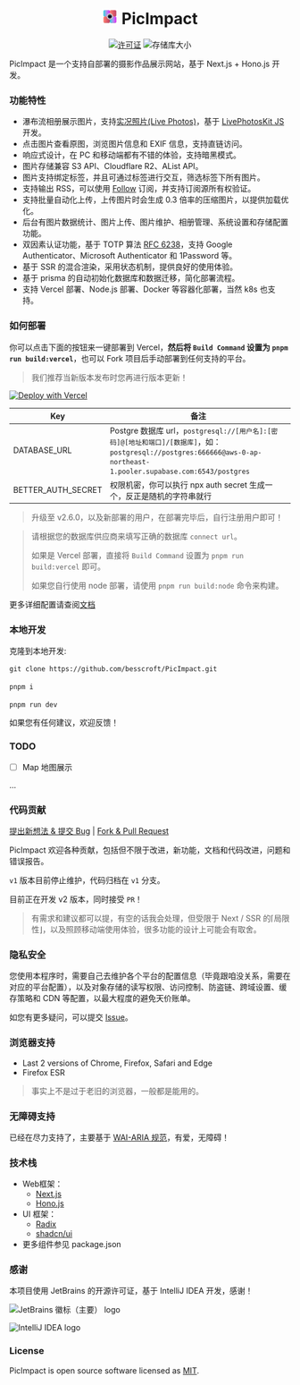 <h1 align="center">
<img width="28" src="./public/maskable-icon.png">
PicImpact
</h1>

<p align="center">
  <a href="https://github.com/besscroft/PicImpact/blob/main/LICENSE"><img src="https://img.shields.io/github/license/besscroft/PicImpact?style=flat-square" alt="许可证"></a>
  <img src="https://img.shields.io/github/repo-size/besscroft/PicImpact?style=flat-square&color=328657" alt="存储库大小">
</p>

PicImpact 是一个支持自部署的摄影作品展示网站，基于 Next.js + Hono.js 开发。

### 功能特性

- 瀑布流相册展示图片，支持[实况照片(Live Photos)](https://support.apple.com/zh-cn/104966)，基于 [LivePhotosKit JS](https://developer.apple.com/documentation/livephotoskitjs) 开发。
- 点击图片查看原图，浏览图片信息和 EXIF 信息，支持直链访问。
- 响应式设计，在 PC 和移动端都有不错的体验，支持暗黑模式。
- 图片存储兼容 S3 API、Cloudflare R2、AList API。
- 图片支持绑定标签，并且可通过标签进行交互，筛选标签下所有图片。
- 支持输出 RSS，可以使用 [Follow](https://github.com/RSSNext/Follow) 订阅，并支持订阅源所有权验证。
- 支持批量自动化上传，上传图片时会生成 0.3 倍率的压缩图片，以提供加载优化。
- 后台有图片数据统计、图片上传、图片维护、相册管理、系统设置和存储配置功能。
- 双因素认证功能，基于 TOTP 算法 [RFC 6238](https://www.rfc-editor.org/rfc/rfc6238)，支持 Google Authenticator、Microsoft Authenticator 和 1Password 等。
- 基于 SSR 的混合渲染，采用状态机制，提供良好的使用体验。
- 基于 prisma 的自动初始化数据库和数据迁移，简化部署流程。
- 支持 Vercel 部署、Node.js 部署、Docker 等容器化部署，当然 k8s 也支持。

### 如何部署

你可以点击下面的按钮来一键部署到 Vercel，**然后将 `Build Command` 设置为 `pnpm run build:vercel`**，也可以 Fork 项目后手动部署到任何支持的平台。

> 我们推荐当新版本发布时您再进行版本更新！

<a href="https://vercel.com/new/clone?repository-url=https%3A%2F%2Fgithub.com%2Fbesscroft%2FPicImpact&env=DATABASE_URL,AUTH_SECRET"><img src="https://vercel.com/button" alt="Deploy with Vercel"/></a>

| Key          | 备注                                                                                                                                              |
|--------------|-------------------------------------------------------------------------------------------------------------------------------------------------|
| DATABASE_URL | Postgre 数据库 url，`postgresql://[用户名]:[密码]@[地址和端口]/[数据库]`，如：`postgresql://postgres:666666@aws-0-ap-northeast-1.pooler.supabase.com:6543/postgres` |
| BETTER_AUTH_SECRET  | 权限机密，你可以执行 npx auth secret 生成一个，反正是随机的字符串就行                                                                                                        |

> 升级至 v2.6.0，以及新部署的用户，在部署完毕后，自行注册用户即可！

> 请根据您的数据库供应商来填写正确的数据库 `connect url`。
>
> 如果是 Vercel 部署，直接将 `Build Command` 设置为 `pnpm run build:vercel` 即可。
>
> 如果您自行使用 node 部署，请使用 `pnpm run build:node` 命令来构建。

更多详细配置请查阅[文档](https://pic-docs.ziyume.com)

### 本地开发

克隆到本地开发:

```shell
git clone https://github.com/besscroft/PicImpact.git

pnpm i

pnpm run dev
```

如果您有任何建议，欢迎反馈！

### TODO

- [ ] Map 地图展示

...

### 代码贡献

[提出新想法 & 提交 Bug](https://github.com/besscroft/PicImpact/issues/new) | [Fork & Pull Request](https://github.com/besscroft/PicImpact/fork)

PicImpact 欢迎各种贡献，包括但不限于改进，新功能，文档和代码改进，问题和错误报告。

`v1` 版本目前停止维护，代码归档在 `v1` 分支。

目前正在开发 v2 版本，同时接受 `PR`！

> 有需求和建议都可以提，有空的话我会处理，但受限于 Next / SSR 的⌈局限性⌋，以及照顾移动端使用体验，很多功能的设计上可能会有取舍。

### 隐私安全

您使用本程序时，需要自己去维护各个平台的配置信息（毕竟跟咱没关系，需要在对应的平台配置），以及对象存储的读写权限、访问控制、防盗链、跨域设置、缓存策略和 CDN 等配置，以最大程度的避免天价账单。

如您有更多疑问，可以提交 [Issue](https://github.com/besscroft/PicImpact/issues/new)。

### 浏览器支持

- Last 2 versions of Chrome, Firefox, Safari and Edge
- Firefox ESR

> 事实上不是过于老旧的浏览器，一般都是能用的。

### 无障碍支持

已经在尽力支持了，主要基于 [WAI-ARIA 规范](https://developer.mozilla.org/zh-CN/docs/Learn/Accessibility/WAI-ARIA_basics)，有爱，无障碍！

### 技术栈

- Web框架：
  - [Next.js](https://github.com/vercel/next.js)
  - [Hono.js](https://github.com/honojs/hono)
- UI 框架：
  - [Radix](https://www.radix-ui.com/)
  - [shadcn/ui](https://ui.shadcn.com/)
- 更多组件参见 package.json

### 感谢

本项目使用 JetBrains 的开源许可证，基于 IntelliJ IDEA 开发，感谢！

![JetBrains 徽标（主要） logo](https://resources.jetbrains.com/storage/products/company/brand/logos/jb_beam.svg)

![IntelliJ IDEA logo](https://resources.jetbrains.com/storage/products/company/brand/logos/IntelliJ_IDEA.svg)

### License

PicImpact is open source software licensed as [MIT](https://github.com/besscroft/PicImpact/blob/main/LICENSE).

